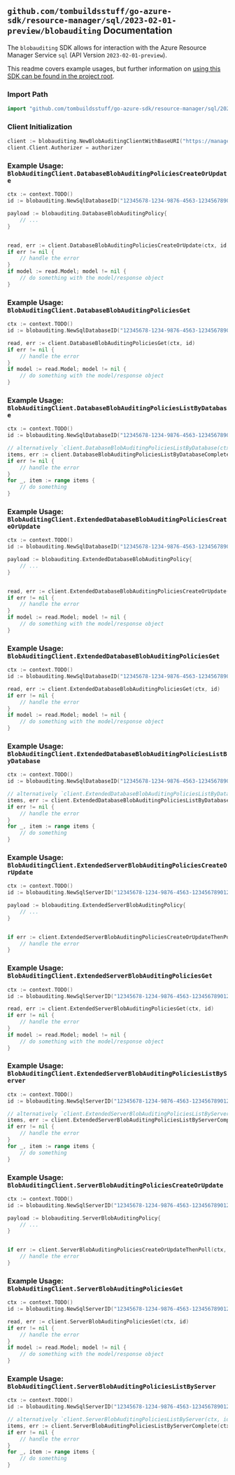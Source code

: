 
## `github.com/tombuildsstuff/go-azure-sdk/resource-manager/sql/2023-02-01-preview/blobauditing` Documentation

The `blobauditing` SDK allows for interaction with the Azure Resource Manager Service `sql` (API Version `2023-02-01-preview`).

This readme covers example usages, but further information on [using this SDK can be found in the project root](https://github.com/tombuildsstuff/go-azure-sdk/tree/main/docs).

### Import Path

```go
import "github.com/tombuildsstuff/go-azure-sdk/resource-manager/sql/2023-02-01-preview/blobauditing"
```


### Client Initialization

```go
client := blobauditing.NewBlobAuditingClientWithBaseURI("https://management.azure.com")
client.Client.Authorizer = authorizer
```


### Example Usage: `BlobAuditingClient.DatabaseBlobAuditingPoliciesCreateOrUpdate`

```go
ctx := context.TODO()
id := blobauditing.NewSqlDatabaseID("12345678-1234-9876-4563-123456789012", "example-resource-group", "serverValue", "databaseValue")

payload := blobauditing.DatabaseBlobAuditingPolicy{
	// ...
}


read, err := client.DatabaseBlobAuditingPoliciesCreateOrUpdate(ctx, id, payload)
if err != nil {
	// handle the error
}
if model := read.Model; model != nil {
	// do something with the model/response object
}
```


### Example Usage: `BlobAuditingClient.DatabaseBlobAuditingPoliciesGet`

```go
ctx := context.TODO()
id := blobauditing.NewSqlDatabaseID("12345678-1234-9876-4563-123456789012", "example-resource-group", "serverValue", "databaseValue")

read, err := client.DatabaseBlobAuditingPoliciesGet(ctx, id)
if err != nil {
	// handle the error
}
if model := read.Model; model != nil {
	// do something with the model/response object
}
```


### Example Usage: `BlobAuditingClient.DatabaseBlobAuditingPoliciesListByDatabase`

```go
ctx := context.TODO()
id := blobauditing.NewSqlDatabaseID("12345678-1234-9876-4563-123456789012", "example-resource-group", "serverValue", "databaseValue")

// alternatively `client.DatabaseBlobAuditingPoliciesListByDatabase(ctx, id)` can be used to do batched pagination
items, err := client.DatabaseBlobAuditingPoliciesListByDatabaseComplete(ctx, id)
if err != nil {
	// handle the error
}
for _, item := range items {
	// do something
}
```


### Example Usage: `BlobAuditingClient.ExtendedDatabaseBlobAuditingPoliciesCreateOrUpdate`

```go
ctx := context.TODO()
id := blobauditing.NewSqlDatabaseID("12345678-1234-9876-4563-123456789012", "example-resource-group", "serverValue", "databaseValue")

payload := blobauditing.ExtendedDatabaseBlobAuditingPolicy{
	// ...
}


read, err := client.ExtendedDatabaseBlobAuditingPoliciesCreateOrUpdate(ctx, id, payload)
if err != nil {
	// handle the error
}
if model := read.Model; model != nil {
	// do something with the model/response object
}
```


### Example Usage: `BlobAuditingClient.ExtendedDatabaseBlobAuditingPoliciesGet`

```go
ctx := context.TODO()
id := blobauditing.NewSqlDatabaseID("12345678-1234-9876-4563-123456789012", "example-resource-group", "serverValue", "databaseValue")

read, err := client.ExtendedDatabaseBlobAuditingPoliciesGet(ctx, id)
if err != nil {
	// handle the error
}
if model := read.Model; model != nil {
	// do something with the model/response object
}
```


### Example Usage: `BlobAuditingClient.ExtendedDatabaseBlobAuditingPoliciesListByDatabase`

```go
ctx := context.TODO()
id := blobauditing.NewSqlDatabaseID("12345678-1234-9876-4563-123456789012", "example-resource-group", "serverValue", "databaseValue")

// alternatively `client.ExtendedDatabaseBlobAuditingPoliciesListByDatabase(ctx, id)` can be used to do batched pagination
items, err := client.ExtendedDatabaseBlobAuditingPoliciesListByDatabaseComplete(ctx, id)
if err != nil {
	// handle the error
}
for _, item := range items {
	// do something
}
```


### Example Usage: `BlobAuditingClient.ExtendedServerBlobAuditingPoliciesCreateOrUpdate`

```go
ctx := context.TODO()
id := blobauditing.NewSqlServerID("12345678-1234-9876-4563-123456789012", "example-resource-group", "serverValue")

payload := blobauditing.ExtendedServerBlobAuditingPolicy{
	// ...
}


if err := client.ExtendedServerBlobAuditingPoliciesCreateOrUpdateThenPoll(ctx, id, payload); err != nil {
	// handle the error
}
```


### Example Usage: `BlobAuditingClient.ExtendedServerBlobAuditingPoliciesGet`

```go
ctx := context.TODO()
id := blobauditing.NewSqlServerID("12345678-1234-9876-4563-123456789012", "example-resource-group", "serverValue")

read, err := client.ExtendedServerBlobAuditingPoliciesGet(ctx, id)
if err != nil {
	// handle the error
}
if model := read.Model; model != nil {
	// do something with the model/response object
}
```


### Example Usage: `BlobAuditingClient.ExtendedServerBlobAuditingPoliciesListByServer`

```go
ctx := context.TODO()
id := blobauditing.NewSqlServerID("12345678-1234-9876-4563-123456789012", "example-resource-group", "serverValue")

// alternatively `client.ExtendedServerBlobAuditingPoliciesListByServer(ctx, id)` can be used to do batched pagination
items, err := client.ExtendedServerBlobAuditingPoliciesListByServerComplete(ctx, id)
if err != nil {
	// handle the error
}
for _, item := range items {
	// do something
}
```


### Example Usage: `BlobAuditingClient.ServerBlobAuditingPoliciesCreateOrUpdate`

```go
ctx := context.TODO()
id := blobauditing.NewSqlServerID("12345678-1234-9876-4563-123456789012", "example-resource-group", "serverValue")

payload := blobauditing.ServerBlobAuditingPolicy{
	// ...
}


if err := client.ServerBlobAuditingPoliciesCreateOrUpdateThenPoll(ctx, id, payload); err != nil {
	// handle the error
}
```


### Example Usage: `BlobAuditingClient.ServerBlobAuditingPoliciesGet`

```go
ctx := context.TODO()
id := blobauditing.NewSqlServerID("12345678-1234-9876-4563-123456789012", "example-resource-group", "serverValue")

read, err := client.ServerBlobAuditingPoliciesGet(ctx, id)
if err != nil {
	// handle the error
}
if model := read.Model; model != nil {
	// do something with the model/response object
}
```


### Example Usage: `BlobAuditingClient.ServerBlobAuditingPoliciesListByServer`

```go
ctx := context.TODO()
id := blobauditing.NewSqlServerID("12345678-1234-9876-4563-123456789012", "example-resource-group", "serverValue")

// alternatively `client.ServerBlobAuditingPoliciesListByServer(ctx, id)` can be used to do batched pagination
items, err := client.ServerBlobAuditingPoliciesListByServerComplete(ctx, id)
if err != nil {
	// handle the error
}
for _, item := range items {
	// do something
}
```
